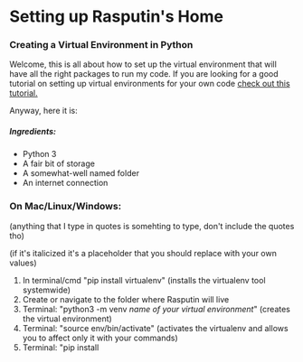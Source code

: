 # Setting up Rasputin's Home 
### Creating a Virtual Environment in Python

Welcome, this is all about how to set up the virtual environment that will have all the right packages to run my code.
If you are looking for a good tutorial on setting up virtual environments for your own code [check out this tutorial.](https://realpython.com/python-virtual-environments-a-primer/)

Anyway, here it is:

##### Ingredients:
* Python 3
* A fair bit of storage
* A somewhat-well named folder
* An internet connection

### On Mac/Linux/Windows:
(anything that I type in quotes is somehting to type, don't include the quotes tho)

(if it's italicized it's a placeholder that you should replace with your own values)
1. In terminal/cmd "pip install virtualenv" (installs the virtualenv tool systemwide)
3. Create or navigate to the folder where Rasputin will live
4. Terminal: "python3 -m venv *name of your virtual environment*" (creates the virtual environment)
5. Terminal: "source env/bin/activate" (activates the virtualenv and allows you to affect only it with your commands)
6. Terminal: "pip install 
